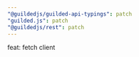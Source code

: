 ```yaml
---
"@guildedjs/guilded-api-typings": patch
"guilded.js": patch
"@guildedjs/rest": patch
---
```


feat: fetch client
